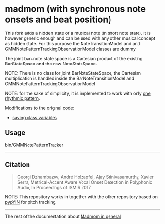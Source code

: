 # madmom (with synchronous note onsets and beat position)

This fork adds a hidden state of a musical note (in short note state). 
It is however generic enough and can be used with any other musical concept as hidden state. 
For this purpose the NoteTransitionModel and and GMMNotePatternTrackingObservationModel classes are dummy

The joint bar+note state space is a Cartesian product of the existing BarStateSpace and the new NoteStateSpace. 
 
NOTE: There is no class for joint BarNoteStateSpace, the Cartesian multiplication is handled inside the BarNoteTransitionModel and GMMNotePatternTrackingObservationModel

NOTE: for the sake of simplicity, it is implemented to work with only [one rhythmic pattern](madmom.models.__init__.PATTERNS_BALLROOM). 

Modifications to the original code:
- [saving class variables](https://github.com/georgid/madmom/blob/master/madmom/features/beats_hmm.py#L394)

Usage
--------
bin/GMMNotePatternTracker

--------------------------------------------------

## Citation

> Georgi Dzhambazov, André Holzapfel, Ajay Srinivasamurthy, Xavier Serra, 
> Metrical-Accent Aware Vocal Onset Detection in Polyphonic Audio, In Proceedings of ISMIR 2017

NOTE: This repository works in together with the other repository based on [pypYIN](https://github.com/georgid/pypYIN/) for pitch tracking.

---------------------
The rest of the documentation about [Madmom in general](https://github.com/georgid/madmom)
